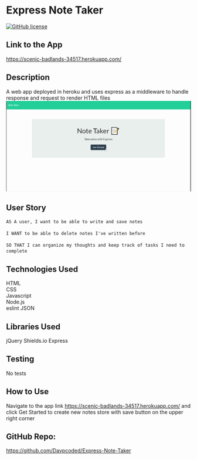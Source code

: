 # Express Note Taker

[![GitHub license](https://img.shields.io/badge/License-MIT-green)](https://github.com/Davpcoded)

## Link to the App

https://scenic-badlands-34517.herokuapp.com/

## Description

A web app deployed in heroku and uses express as a middleware to handle response and request to render HTML files
![image](https://github.com/Davpcoded/Express-Note-Taker/blob/master/public/assets/Images/Note%20Taker.gif)

## User Story

```
AS A user, I want to be able to write and save notes

I WANT to be able to delete notes I've written before

SO THAT I can organize my thoughts and keep track of tasks I need to complete
```

## Technologies Used

HTML  
CSS  
Javascript  
Node.js  
eslint
JSON

## Libraries Used

jQuery
Shields.io
Express

## Testing

No tests

## How to Use

Navigate to the app link https://scenic-badlands-34517.herokuapp.com/ and click Get Started to create new notes store with save button on the upper right corner

## GitHub Repo:

https://github.com/Davpcoded/Express-Note-Taker

